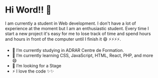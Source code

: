 # Hi Word!! 👋

I am currently a student in Web development. I don't have a lot of experience at the moment but I am an enthusiastic student. 
Every time I start a new project it's easy for me to lose track of time and spend hours and hours in front of the computer until I finish it 😄 ⚡⚡⚡⚡.

- 🔭 I’m currently studying in ADRAR Centre de Formation.
- 🌱 I’m currently learning CSS, JavaScript, HTML, React, PHP, and more 😄 
- 👯 I’m looking for a Stage
- ⚡ I love the code ✨✨
